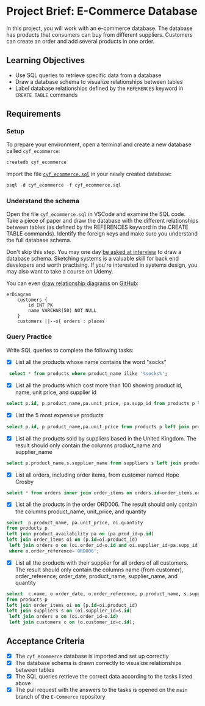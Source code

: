 # Project Brief: E-Commerce Database

In this project, you will work with an e-commerce database. The database has products that consumers can buy from different suppliers. Customers can create an order and add several products in one order.

## Learning Objectives

- Use SQL queries to retrieve specific data from a database
- Draw a database schema to visualize relationships between tables
- Label database relationships defined by the `REFERENCES` keyword in `CREATE TABLE` commands

## Requirements

### Setup

To prepare your environment, open a terminal and create a new database called `cyf_ecommerce`:

```sql
createdb cyf_ecommerce
```

Import the file [`cyf_ecommerce.sql`](./cyf_ecommerce.sql) in your newly created database:

```sql
psql -d cyf_ecommerce -f cyf_ecommerce.sql
```

### Understand the schema

Open the file `cyf_ecommerce.sql` in VSCode and examine the SQL code. Take a piece of paper and draw the database with the different relationships between tables (as defined by the REFERENCES keyword in the CREATE TABLE commands). Identify the foreign keys and make sure you understand the full database schema.

Don't skip this step. You may one day [be asked at interview](https://monzo.com/blog/2022/03/23/demystifying-the-backend-engineering-interview-process) to draw a database schema. Sketching systems is a valuable skill for back end developers and worth practising. If you're interested in systems design, you may also want to take a course on Udemy.

You can even [draw relationship diagrams](https://mermaid.js.org/syntax/entityRelationshipDiagram.html) on [GitHub](https://docs.github.com/en/get-started/writing-on-github/working-with-advanced-formatting/creating-diagrams):

```mermaid
erDiagram
    customers {
        id INT PK
        name VARCHAR(50) NOT NULL
    }
    customers ||--o{ orders : places
```

### Query Practice

Write SQL queries to complete the following tasks:

- [x] List all the products whose name contains the word "socks"

```sql
 select * from products where product_name ilike '%socks%';
```

- [x] List all the products which cost more than 100 showing product id, name, unit price, and supplier id

```sql
select p.id, p.product_name,pa.unit_price, pa.supp_id from products p left join product_availability pa on p.id=pa.prod_id where pa.unit_price>100                                       ;
```

- [x] List the 5 most expensive products

```sql
select p.id, p.product_name,pa.unit_price from products p left join product_availability pa on p.id=pa.prod_id order by pa.unit_price desc limit 5;
```

- [x] List all the products sold by suppliers based in the United Kingdom. The result should only contain the columns product_name and supplier_name

```sql
select p.product_name,s.supplier_name from suppliers s left join product_availability pa on s.id=pa.supp_id left join products p on p.id=pa.prod_id where s.country='United Kingdom';
```

- [x] List all orders, including order items, from customer named Hope Crosby

```sql
select * from orders inner join order_items on orders.id=order_items.order_id inner join customers on orders.customer_id=customers.id where customers.name ilike '%Hope Crosby%';
```

- [x] List all the products in the order ORD006. The result should only contain the columns product_name, unit_price, and quantity

```sql
select  p.product_name, pa.unit_price, oi.quantity
from products p
left join product_availability pa on (pa.prod_id=p.id)
left join order_items oi on (p.id=oi.product_id)
 left join orders o on (oi.order_id=o.id and oi.supplier_id=pa.supp_id)
 where o.order_reference='ORD006';
```

- [x] List all the products with their supplier for all orders of all customers. The result should only contain the columns name (from customer), order_reference, order_date, product_name, supplier_name, and quantity

```sql
select  c.name, o.order_date, o.order_reference, p.product_name, s.supplier_name, oi.quantity
from products p
left join order_items oi on (p.id=oi.product_id)
left join suppliers s on (oi.supplier_id=s.id)
 left join orders o on (oi.order_id=o.id)
 left join customers c on (o.customer_id=c.id);
```

## Acceptance Criteria

- [x] The `cyf_ecommerce` database is imported and set up correctly
- [x] The database schema is drawn correctly to visualize relationships between tables
- [x] The SQL queries retrieve the correct data according to the tasks listed above
- [x] The pull request with the answers to the tasks is opened on the `main` branch of the `E-Commerce` repository
